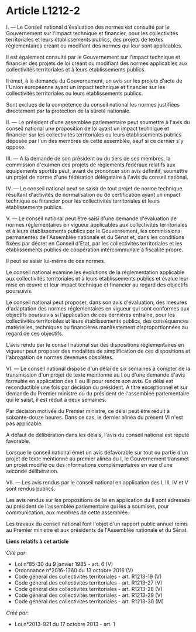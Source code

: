 # Article L1212-2

I. ― Le Conseil national d'évaluation des normes est consulté par le Gouvernement sur l'impact technique et financier, pour
les collectivités territoriales et leurs établissements publics, des projets de textes réglementaires créant ou modifiant des
normes qui leur sont applicables.

Il est également consulté par le Gouvernement sur l'impact technique et financier des projets de loi créant ou modifiant des
normes applicables aux collectivités territoriales et à leurs établissements publics.

Il émet, à la demande du Gouvernement, un avis sur les projets d'acte de l'Union européenne ayant un impact technique et
financier sur les collectivités territoriales ou leurs établissements publics.

Sont exclues de la compétence du conseil national les normes justifiées directement par la protection de la sûreté nationale.

II. ― Le président d'une assemblée parlementaire peut soumettre à l'avis du conseil national une proposition de loi ayant un
impact technique et financier sur les collectivités territoriales ou leurs établissements publics déposée par l'un des
membres de cette assemblée, sauf si ce dernier s'y oppose.

III. ― A la demande de son président ou du tiers de ses membres, la commission d'examen des projets de règlements fédéraux
relatifs aux équipements sportifs peut, avant de prononcer son avis définitif, soumettre un projet de norme d'une fédération
délégataire à l'avis du conseil national.

IV. ― Le conseil national peut se saisir de tout projet de norme technique résultant d'activités de normalisation ou de
certification ayant un impact technique ou financier pour les collectivités territoriales et leurs établissements publics.

V. ― Le conseil national peut être saisi d'une demande d'évaluation de normes réglementaires en vigueur applicables aux
collectivités territoriales et à leurs établissements publics par le Gouvernement, les commissions permanentes de l'Assemblée
nationale et du Sénat et, dans les conditions fixées par décret en Conseil d'Etat, par les collectivités territoriales et les
établissements publics de coopération intercommunale à fiscalité propre.

Il peut se saisir lui-même de ces normes.

Le conseil national examine les évolutions de la réglementation applicable aux collectivités territoriales et à leurs
établissements publics et évalue leur mise en œuvre et leur impact technique et financier au regard des objectifs poursuivis.

Le conseil national peut proposer, dans son avis d'évaluation, des mesures d'adaptation des normes réglementaires en vigueur
qui sont conformes aux objectifs poursuivis si l'application de ces dernières entraîne, pour les collectivités territoriales
et leurs établissements publics, des conséquences matérielles, techniques ou financières manifestement disproportionnées au
regard de ces objectifs.

L'avis rendu par le conseil national sur des dispositions réglementaires en vigueur peut proposer des modalités de
simplification de ces dispositions et l'abrogation de normes devenues obsolètes.

VI. ― Le conseil national dispose d'un délai de six semaines à compter de la transmission d'un projet de texte mentionné au I
ou d'une demande d'avis formulée en application des II ou III pour rendre son avis. Ce délai est reconductible une fois par
décision du président. A titre exceptionnel et sur demande du Premier ministre ou du président de l'assemblée parlementaire
qui le saisit, il est réduit à deux semaines.

Par décision motivée du Premier ministre, ce délai peut être réduit à soixante-douze heures. Dans ce cas, le dernier alinéa
du présent VI n'est pas applicable.

A défaut de délibération dans les délais, l'avis du conseil national est réputé favorable.

Lorsque le conseil national émet un avis défavorable sur tout ou partie d'un projet de texte mentionné au premier alinéa du
I, le Gouvernement transmet un projet modifié ou des informations complémentaires en vue d'une seconde délibération.

VII. ― Les avis rendus par le conseil national en application des I, III, IV et V sont rendus publics.

Les avis rendus sur les propositions de loi en application du II sont adressés au président de l'assemblée parlementaire qui
les a soumises, pour communication, aux membres de cette assemblée.

Les travaux du conseil national font l'objet d'un rapport public annuel remis au Premier ministre et aux présidents de
l'Assemblée nationale et du Sénat.

**Liens relatifs à cet article**

_Cité par_:

  - Loi n°85-30 du 9 janvier 1985 - art. 6 (V)
  - Ordonnance n°2016-1360 du 13 octobre 2016 (V)
  - Code général des collectivités territoriales - art. R1213-19 (V)
  - Code général des collectivités territoriales - art. R1213-27 (V)
  - Code général des collectivités territoriales - art. R1213-28 (V)
  - Code général des collectivités territoriales - art. R1213-29 (V)
  - Code général des collectivités territoriales - art. R1213-30 (M)

_Créé par_:

  - Loi n°2013-921 du 17 octobre 2013 - art. 1
